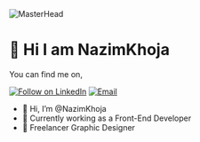 <img align="center" src="https://user-images.githubusercontent.com/96872720/190888879-eeab49a7-8506-4300-b87b-8c366cf5f2be.gif" alt="MasterHead" style="max-width: 200%;">
<h1>👋 Hi I am NazimKhoja</h1>

You can find me on,

<p align="left">
  <a href="https://www.linkedin.com/in/nazim-khoja/"><img title="Follow on LinkedIn" src="https://img.shields.io/badge/LinkedIn-0077B5?style=for-the-badge&logo=linkedin&logoColor=white"/></a>
  <a href="mailto:nazimkhoja94@gmail.com"><img title="Email" src="https://img.shields.io/badge/Gmail-D14836?style=for-the-badge&logo=gmail&logoColor=white"/></a> 
  
</p>

- 👋 Hi, I’m @NazimKhoja
- 🏫 Currently working as a Front-End Developer
- 🏫 Freelancer Graphic Designer





